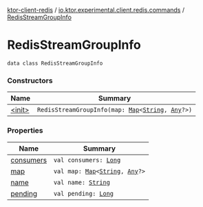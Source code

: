 [ktor-client-redis](../../index.md) / [io.ktor.experimental.client.redis.commands](../index.md) / [RedisStreamGroupInfo](./index.md)

# RedisStreamGroupInfo

`data class RedisStreamGroupInfo`

### Constructors

| Name | Summary |
|---|---|
| [&lt;init&gt;](-init-.md) | `RedisStreamGroupInfo(map: `[`Map`](https://kotlinlang.org/api/latest/jvm/stdlib/kotlin.collections/-map/index.html)`<`[`String`](https://kotlinlang.org/api/latest/jvm/stdlib/kotlin/-string/index.html)`, `[`Any`](https://kotlinlang.org/api/latest/jvm/stdlib/kotlin/-any/index.html)`?>)` |

### Properties

| Name | Summary |
|---|---|
| [consumers](consumers.md) | `val consumers: `[`Long`](https://kotlinlang.org/api/latest/jvm/stdlib/kotlin/-long/index.html) |
| [map](map.md) | `val map: `[`Map`](https://kotlinlang.org/api/latest/jvm/stdlib/kotlin.collections/-map/index.html)`<`[`String`](https://kotlinlang.org/api/latest/jvm/stdlib/kotlin/-string/index.html)`, `[`Any`](https://kotlinlang.org/api/latest/jvm/stdlib/kotlin/-any/index.html)`?>` |
| [name](name.md) | `val name: `[`String`](https://kotlinlang.org/api/latest/jvm/stdlib/kotlin/-string/index.html) |
| [pending](pending.md) | `val pending: `[`Long`](https://kotlinlang.org/api/latest/jvm/stdlib/kotlin/-long/index.html) |
